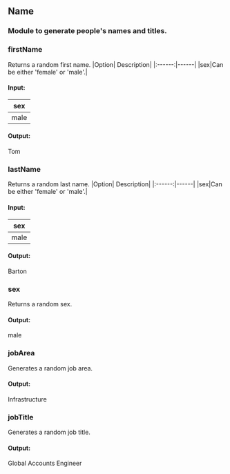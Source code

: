 ## Name
### Module to generate people's names and titles.

### firstName
Returns a random first name.
|Option| Description|
|:------:|------|
|sex|Can be either 'female' or 'male'.|

#### Input:
|sex|
|:----:|
|male|

#### Output:
Tom

### lastName
Returns a random last name.
|Option| Description|
|:------:|------|
|sex|Can be either 'female' or 'male'.|

#### Input:
|sex|
|:----:|
|male|

#### Output:
Barton

### sex
Returns a random sex.

#### Output:
male

### jobArea
Generates a random job area.

#### Output:
Infrastructure

### jobTitle
Generates a random job title.

#### Output:
Global Accounts Engineer

